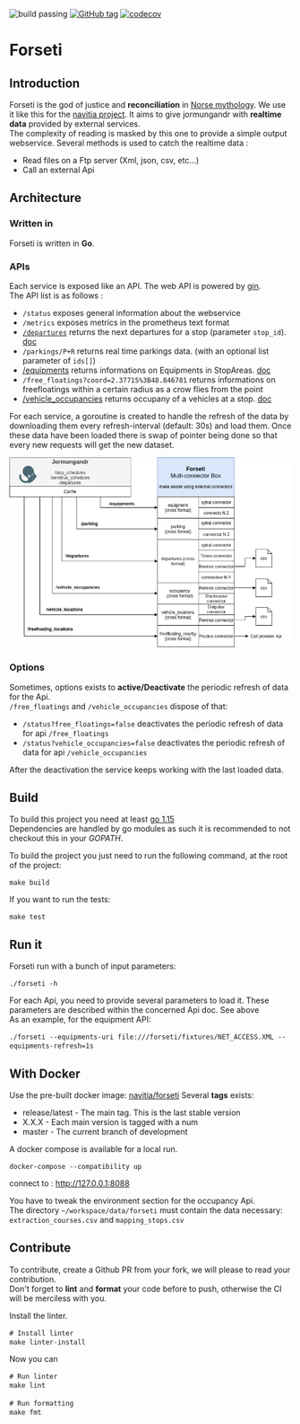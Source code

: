 ![build passing](https://img.shields.io/github/workflow/status/CanalTP/forseti/Create%20and%20publish%20release%20image?logo=github)
[![GitHub tag](https://img.shields.io/github/tag/CanalTP/forseti.svg)](https://github.com/CanalTP/forseti/tag)
[![codecov](https://codecov.io/gh/CanalTP/forseti/branch/master/graph/badge.svg?token=9YFIEZ9ZVM)](https://codecov.io/gh/CanalTP/forseti)

# Forseti

## Introduction

Forseti is the god of justice and **reconciliation** in [Norse mythology](https://en.wikipedia.org/wiki/Forseti).
We use it like this for the [navitia project](https://github.com/CanalTP/navitia). It aims to give jormungandr with **realtime data** provided by external services.<br>
The complexity of reading is masked by this one to provide a simple output webservice. Several methods is used to catch the realtime data :

- Read files on a Ftp server (Xml, json, csv, etc...)
- Call an external Api

## Architecture

### Written in

Forseti is written in **Go**.<br>

### APIs

Each service is exposed like an API. The web API is powered by [gin](https://github.com/gin-gonic/gin).<br>
The API list is as follows :

- `/status` exposes general information about the webservice
- `/metrics` exposes metrics in the prometheus text format
- [`/departures`](https://github.com/canaltp/forseti/blob/master/internal/departures/readme.md) returns the next departures for a stop (parameter `stop_id`). [doc](https://github.com/canaltp/forseti/blob/master/internal/departures/readme.md)
- `/parkings/P+R` returns real time parkings data. (with an optional list parameter of `ids[]`)
- [/equipments](https://github.com/canaltp/forseti/blob/master/internal/equipments/readme.md) returns informations on Equipments in StopAreas. [doc](https://github.com/canaltp/forseti/blob/master/internal/equipments/readme.md)
- `/free_floatings?coord=2.37715%3B48.846781` returns informations on freefloatings  within a certain radius as a crow flies from the point
- [/vehicle_occupancies](https://github.com/canaltp/forseti/blob/master/internal/vehicleoccupancies/readme.md) returns occupany of a vehicles at a stop. [doc](https://github.com/canaltp/forseti/blob/master/internal/vehicleoccupancies/readme.md)

For each service, a goroutine is created to handle the refresh of the data by downloading them every refresh-interval (default: 30s) and load them. Once these data have been loaded there is swap of pointer being done so that every new requests will get the new dataset.

![artchitecture](doc/architecture.png)

### Options

Sometimes, options exists to **active/Deactivate** the periodic refresh of data for the Api.<br>
`/free_floatings` and `/vehicle_occupancies` dispose of that:

- `/status?free_floatings=false` deactivates the periodic refresh of data for api `/free_floatings`
- `/status?vehicle_occupancies=false` deactivates the periodic refresh of data for api `/vehicle_occupancies`

After the deactivation the service keeps working with the last loaded data.

## Build

To build this project you need at least [go 1.15](https://golang.org/dl)<br>
Dependencies are handled by go modules as such it is recommended to not checkout this in your *GOPATH*.

To build the project you just need to run the following command, at the root of the project:

```shell
make build
```

If you want to run the tests:

``` shell
make test
```

## Run it

Forseti run with a bunch of input parameters:

```shell
./forseti -h
```

For each Api, you need to provide several parameters to load it. These parameters are described within the concerned Api doc. See above<br> 
As an example, for the equipment API:

```
./forseti --equipments-uri file:///forseti/fixtures/NET_ACCESS.XML --equipments-refresh=1s
```

## With Docker

Use the pre-built docker image: [navitia/forseti](https://hub.docker.com/r/navitia/forseti)
Several **tags** exists:

- release/latest - The main tag. This is the last stable version
- X.X.X - Each main version is tagged with a num
- master - The current branch of development

A docker compose is available for a local run.<br>

```
docker-compose --compatibility up
```

connect to : http://127.0.0.1:8088<br>

You have to tweak the environment section for the occupancy Api.<br>
The directory `~/workspace/data/forseti` must contain the data necessary: `extraction_courses.csv` and `mapping_stops.csv`

## Contribute

To contribute, create a Github PR from your fork, we will please to read your contribution.<br>
Don't forget to **lint** and **format** your code before to push, otherwise the CI will be merciless with you.<br>

Install the linter.

```shell
# Install linter
make linter-install
```

Now you can

```shell
# Run linter
make lint

# Run formatting
make fmt
```
 
